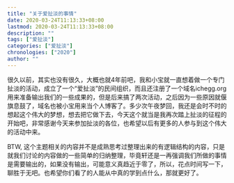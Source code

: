 ```yaml
---
title: "关于爱扯淡的事情"
date: 2020-03-24T11:13:33+08:00
lastmod: 2020-03-24T11:13:33+08:00
description: ""
tags: ["爱扯淡"]
categories: ["爱扯淡"]
chronologies: ["2020"]
author: ""
---
```


很久以前，其实也没有很久，大概也就4年前吧，我和小宝就一直想着做一个专门扯淡的活动，成立了一个“爱扯淡”的民间组织，而且还注册了一个域名ichegg.org用来准备输出我们的一些成果的，但是后来搞了两次活动，之后因为一些原因就偃旗息鼓了，域名也被小宝用来当个人博客了。多少次午夜梦回，我还是会时不时的想起这个伟大的梦想，想去把它做下去，今天这个就当是我再次踏上扯淡的征程的开始吧，非常感谢今天来参加扯淡的各位，也希望以后有更多的人参与到这个伟大的活动中来。

BTW, 这个主题相关的内容并不是成熟思考过整理出来的有逻辑结构的内容，只是就我们讨论的内容做的一些简单的归纳整理，毕竟轩还是一再强调我们所做的事情是需要输出的，如果没有输出，可能意义真趋近于零了，所以，花点时间写一下，聊胜于无吧。也希望你们看了的人能从中真的学到点什么，那就更好了。
